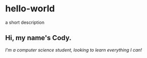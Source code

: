 # hello-world
a short description

## Hi, my name's Cody.
*I'm a computer science student, looking to learn everything I can!*
